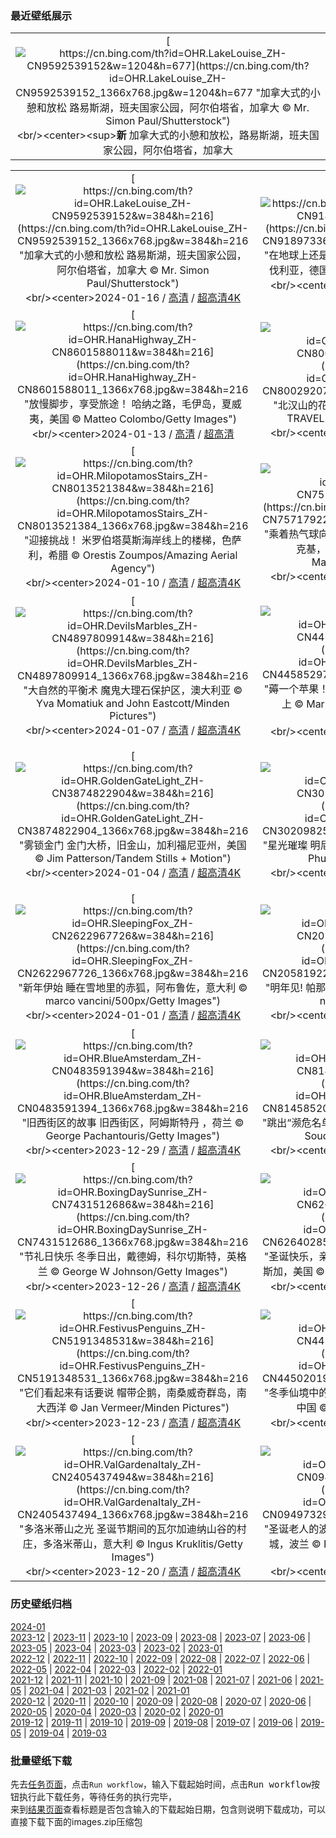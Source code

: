 ### 最近壁纸展示
||
|:---:|
|[![https://cn.bing.com/th?id=OHR.LakeLouise_ZH-CN9592539152&w=1204&h=677](https://cn.bing.com/th?id=OHR.LakeLouise_ZH-CN9592539152_1366x768.jpg&w=1204&h=677 "加拿大式的小憩和放松&#10;路易斯湖，班夫国家公园，阿尔伯塔省，加拿大&#10;© Mr. Simon Paul/Shutterstock")](https://cn.bing.com/search?q=%e7%8f%ad%e5%a4%ab%e5%9b%bd%e5%ae%b6%e5%85%ac%e5%9b%ad%e8%b7%af%e6%98%93%e6%96%af%e6%b9%96&form=hpcapt&mkt=zh-cn&filters=HpDate:"20240115_1600")<br/><center><sup>**新**</sup>&nbsp;加拿大式的小憩和放松，路易斯湖，班夫国家公园，阿尔伯塔省，加拿大<center/>|

||||
|:---:|:---:|:---:|
|[![https://cn.bing.com/th?id=OHR.LakeLouise_ZH-CN9592539152&w=384&h=216](https://cn.bing.com/th?id=OHR.LakeLouise_ZH-CN9592539152_1366x768.jpg&w=384&h=216 "加拿大式的小憩和放松&#10;路易斯湖，班夫国家公园，阿尔伯塔省，加拿大&#10;© Mr. Simon Paul/Shutterstock")](https://cn.bing.com/search?q=%e7%8f%ad%e5%a4%ab%e5%9b%bd%e5%ae%b6%e5%85%ac%e5%9b%ad%e8%b7%af%e6%98%93%e6%96%af%e6%b9%96&form=hpcapt&mkt=zh-cn&filters=HpDate:"20240115_1600")<br/><center>2024-01-16 / [高清](https://cn.bing.com/th?id=OHR.LakeLouise_ZH-CN9592539152_1920x1200.jpg&w=1920&h=1200) / [超高清4K](https://cn.bing.com/th?id=OHR.LakeLouise_ZH-CN9592539152_UHD.jpg&w=3840&h=2160)<center/>|[![https://cn.bing.com/th?id=OHR.IceChapel_ZH-CN9189733666&w=384&h=216](https://cn.bing.com/th?id=OHR.IceChapel_ZH-CN9189733666_1366x768.jpg&w=384&h=216 "在地球上还是在外星？&#10;瓦茨曼山脚下的冰教堂，巴伐利亚，德国&#10;© Christian Bäck/eStock Photo")](https://cn.bing.com/search?q=%e7%93%a6%e8%8c%a8%e6%9b%bc%e5%b1%b1&form=hpcapt&mkt=zh-cn&filters=HpDate:"20240114_1600")<br/><center>2024-01-15 / [高清](https://cn.bing.com/th?id=OHR.IceChapel_ZH-CN9189733666_1920x1200.jpg&w=1920&h=1200) / [超高清4K](https://cn.bing.com/th?id=OHR.IceChapel_ZH-CN9189733666_UHD.jpg&w=3840&h=2160)<center/>|[![https://cn.bing.com/th?id=OHR.HokkaidoSwans_ZH-CN8733312972&w=384&h=216](https://cn.bing.com/th?id=OHR.HokkaidoSwans_ZH-CN8733312972_1366x768.jpg&w=384&h=216 "白色羽毛交响曲&#10;屈斜路湖的天鹅，日本&#10;© Darrell Gulin/DanitaDelimont.com")](https://cn.bing.com/search?q=%e5%a4%a9%e9%b9%85&form=hpcapt&mkt=zh-cn&filters=HpDate:"20240113_1600")<br/><center>2024-01-14 / [高清](https://cn.bing.com/th?id=OHR.HokkaidoSwans_ZH-CN8733312972_1920x1200.jpg&w=1920&h=1200) / [超高清4K](https://cn.bing.com/th?id=OHR.HokkaidoSwans_ZH-CN8733312972_UHD.jpg&w=3840&h=2160)<center/>|
|[![https://cn.bing.com/th?id=OHR.HanaHighway_ZH-CN8601588011&w=384&h=216](https://cn.bing.com/th?id=OHR.HanaHighway_ZH-CN8601588011_1366x768.jpg&w=384&h=216 "放慢脚步，享受旅途！&#10;哈纳之路，毛伊岛，夏威夷，美国&#10;© Matteo Colombo/Getty Images")](https://cn.bing.com/search?q=%e5%93%88%e7%ba%b3%e4%b9%8b%e8%b7%af&form=hpcapt&mkt=zh-cn&filters=HpDate:"20240112_1600")<br/><center>2024-01-13 / [高清](https://cn.bing.com/th?id=OHR.HanaHighway_ZH-CN8601588011_1920x1200.jpg&w=1920&h=1200) / [超高清](https://cn.bing.com/th?id=OHR.HanaHighway_ZH-CN8601588011_UHD.jpg)<center/>|[![https://cn.bing.com/th?id=OHR.BukhansanSeoul_ZH-CN8002920750&w=384&h=216](https://cn.bing.com/th?id=OHR.BukhansanSeoul_ZH-CN8002920750_1366x768.jpg&w=384&h=216 "北汉山的花岗岩山峰&#10;北汉山国立公园，韩国&#10;© TRAVEL TAKE PHOTOS/Shutterstock")](https://cn.bing.com/search?q=%e5%8c%97%e6%b1%89%e5%b1%b1%e5%9b%bd%e7%ab%8b%e5%85%ac%e5%9b%ad&form=hpcapt&mkt=zh-cn&filters=HpDate:"20240111_1600")<br/><center>2024-01-12 / [高清](https://cn.bing.com/th?id=OHR.BukhansanSeoul_ZH-CN8002920750_1920x1200.jpg&w=1920&h=1200) / [超高清4K](https://cn.bing.com/th?id=OHR.BukhansanSeoul_ZH-CN8002920750_UHD.jpg&w=3840&h=2160)<center/>|[![https://cn.bing.com/th?id=OHR.LynxSnow_ZH-CN8908082275&w=384&h=216](https://cn.bing.com/th?id=OHR.LynxSnow_ZH-CN8908082275_1366x768.jpg&w=384&h=216 "长胡须的“流浪汉”&#10;雪中的欧亚猞猁&#10;© Jan Stria/Shutterstock")](https://cn.bing.com/search?q=%e6%ac%a7%e4%ba%9a%e7%8c%9e%e7%8c%81&form=hpcapt&mkt=zh-cn&filters=HpDate:"20240110_1600")<br/><center>2024-01-11 / [高清](https://cn.bing.com/th?id=OHR.LynxSnow_ZH-CN8908082275_1920x1200.jpg&w=1920&h=1200) / [超高清4K](https://cn.bing.com/th?id=OHR.LynxSnow_ZH-CN8908082275_UHD.jpg&w=3840&h=2160)<center/>|
|[![https://cn.bing.com/th?id=OHR.MilopotamosStairs_ZH-CN8013521384&w=384&h=216](https://cn.bing.com/th?id=OHR.MilopotamosStairs_ZH-CN8013521384_1366x768.jpg&w=384&h=216 "迎接挑战！&#10;米罗伯塔莫斯海岸线上的楼梯，色萨利，希腊&#10;© Orestis Zoumpos/Amazing Aerial Agency")](https://cn.bing.com/search?q=%e5%b8%8c%e8%85%8a%e8%89%b2%e8%90%a8%e5%88%a9&form=hpcapt&mkt=zh-cn&filters=HpDate:"20240109_1600")<br/><center>2024-01-10 / [高清](https://cn.bing.com/th?id=OHR.MilopotamosStairs_ZH-CN8013521384_1920x1200.jpg&w=1920&h=1200) / [超高清4K](https://cn.bing.com/th?id=OHR.MilopotamosStairs_ZH-CN8013521384_UHD.jpg&w=3840&h=2160)<center/>|[![https://cn.bing.com/th?id=OHR.BalloonDay_ZH-CN7571792218&w=384&h=216](https://cn.bing.com/th?id=OHR.BalloonDay_ZH-CN7571792218_1366x768.jpg&w=384&h=216 "乘着热气球向上飞&#10;格兰德河上空的热气球，阿尔伯克基，新墨西哥州，美国&#10;© Jennifer MacCornack/Shutterstock")](https://cn.bing.com/search?q=%e7%83%ad%e6%b0%94%e7%90%83&form=hpcapt&mkt=zh-cn&filters=HpDate:"20240108_1600")<br/><center>2024-01-09 / [高清](https://cn.bing.com/th?id=OHR.BalloonDay_ZH-CN7571792218_1920x1200.jpg&w=1920&h=1200) / [超高清4K](https://cn.bing.com/th?id=OHR.BalloonDay_ZH-CN7571792218_UHD.jpg&w=3840&h=2160)<center/>|[![https://cn.bing.com/th?id=OHR.BerninaPass_ZH-CN5776010452&w=384&h=216](https://cn.bing.com/th?id=OHR.BerninaPass_ZH-CN5776010452_1366x768.jpg&w=384&h=216 "瑞士的雪花漱漱落下&#10;贝尔尼纳山口的滑雪场，格劳宾登州，瑞士&#10;© Francesco Bergamaschi/Getty Images")](https://cn.bing.com/search?q=%e8%b4%9d%e5%b0%94%e5%b0%bc%e7%ba%b3%e5%b1%b1&form=hpcapt&mkt=zh-cn&filters=HpDate:"20240107_1600")<br/><center>2024-01-08 / [高清](https://cn.bing.com/th?id=OHR.BerninaPass_ZH-CN5776010452_1920x1200.jpg&w=1920&h=1200) / [超高清4K](https://cn.bing.com/th?id=OHR.BerninaPass_ZH-CN5776010452_UHD.jpg&w=3840&h=2160)<center/>|
|[![https://cn.bing.com/th?id=OHR.DevilsMarbles_ZH-CN4897809914&w=384&h=216](https://cn.bing.com/th?id=OHR.DevilsMarbles_ZH-CN4897809914_1366x768.jpg&w=384&h=216 "大自然的平衡术&#10;魔鬼大理石保护区，澳大利亚&#10;© Yva Momatiuk and John Eastcott/Minden Pictures")](https://cn.bing.com/search?q=%e9%ad%94%e9%ac%bc%e5%a4%a7%e7%90%86%e7%9f%b3%e4%bf%9d%e6%8a%a4%e5%8c%ba&form=hpcapt&mkt=zh-cn&filters=HpDate:"20240106_1600")<br/><center>2024-01-07 / [高清](https://cn.bing.com/th?id=OHR.DevilsMarbles_ZH-CN4897809914_1920x1200.jpg&w=1920&h=1200) / [超高清4K](https://cn.bing.com/th?id=OHR.DevilsMarbles_ZH-CN4897809914_UHD.jpg&w=3840&h=2160)<center/>|[![https://cn.bing.com/th?id=OHR.CrabappleChaffinch_ZH-CN4458529756&w=384&h=216](https://cn.bing.com/th?id=OHR.CrabappleChaffinch_ZH-CN4458529756_1366x768.jpg&w=384&h=216 "薅一个苹果！&#10;冬天，雄性苍头燕雀栖息在海棠果树上&#10;© Mark Hamblin/2020VISION/Minden Pictures")](https://cn.bing.com/search?q=%e6%b5%b7%e6%a3%a0%e6%9e%9c&form=hpcapt&mkt=zh-cn&filters=HpDate:"20240105_1600")<br/><center>2024-01-06 / [高清](https://cn.bing.com/th?id=OHR.CrabappleChaffinch_ZH-CN4458529756_1920x1200.jpg&w=1920&h=1200) / [超高清4K](https://cn.bing.com/th?id=OHR.CrabappleChaffinch_ZH-CN4458529756_UHD.jpg&w=3840&h=2160)<center/>|[![https://cn.bing.com/th?id=OHR.AlpsReflecting_ZH-CN4036320440&w=384&h=216](https://cn.bing.com/th?id=OHR.AlpsReflecting_ZH-CN4036320440_1366x768.jpg&w=384&h=216 "是现实还是童话？&#10;巴伐利亚阿尔卑斯山脉，德国&#10;© JFL Photography/Adobe Stock")](https://cn.bing.com/search?q=%e5%b7%b4%e4%bc%90%e5%88%a9%e4%ba%9a%e9%98%bf%e5%b0%94%e5%8d%91%e6%96%af%e5%b1%b1%e8%84%89&form=hpcapt&mkt=zh-cn&filters=HpDate:"20240104_1600")<br/><center>2024-01-05 / [高清](https://cn.bing.com/th?id=OHR.AlpsReflecting_ZH-CN4036320440_1920x1200.jpg&w=1920&h=1200) / [超高清4K](https://cn.bing.com/th?id=OHR.AlpsReflecting_ZH-CN4036320440_UHD.jpg&w=3840&h=2160)<center/>|
|[![https://cn.bing.com/th?id=OHR.GoldenGateLight_ZH-CN3874822904&w=384&h=216](https://cn.bing.com/th?id=OHR.GoldenGateLight_ZH-CN3874822904_1366x768.jpg&w=384&h=216 "雾锁金门&#10;金门大桥，旧金山，加利福尼亚州，美国&#10;© Jim Patterson/Tandem Stills + Motion")](https://cn.bing.com/search?q=%e9%87%91%e9%97%a8%e5%a4%a7%e6%a1%a5&form=hpcapt&mkt=zh-cn&filters=HpDate:"20240103_1600")<br/><center>2024-01-04 / [高清](https://cn.bing.com/th?id=OHR.GoldenGateLight_ZH-CN3874822904_1920x1200.jpg&w=1920&h=1200) / [超高清4K](https://cn.bing.com/th?id=OHR.GoldenGateLight_ZH-CN3874822904_UHD.jpg&w=3840&h=2160)<center/>|[![https://cn.bing.com/th?id=OHR.MinnewankaLake_ZH-CN3020982568&w=384&h=216](https://cn.bing.com/th?id=OHR.MinnewankaLake_ZH-CN3020982568_1366x768.jpg&w=384&h=216 "星光璀璨&#10;明尼汪卡湖，阿尔伯塔省，加拿大&#10;© Ken Phung/500px/Getty Images")](https://cn.bing.com/search?q=%e6%98%8e%e5%b0%bc%e6%b1%aa%e5%8d%a1%e6%b9%96&form=hpcapt&mkt=zh-cn&filters=HpDate:"20240102_1600")<br/><center>2024-01-03 / [高清](https://cn.bing.com/th?id=OHR.MinnewankaLake_ZH-CN3020982568_1920x1200.jpg&w=1920&h=1200) / [超高清4K](https://cn.bing.com/th?id=OHR.MinnewankaLake_ZH-CN3020982568_UHD.jpg&w=3840&h=2160)<center/>|[![https://cn.bing.com/th?id=OHR.MehrangarhJodhpur_ZH-CN2855490711&w=384&h=216](https://cn.bing.com/th?id=OHR.MehrangarhJodhpur_ZH-CN2855490711_1366x768.jpg&w=384&h=216 "百年城堡&#10;贾斯旺萨达陵墓和梅兰加尔古堡，焦特布尔，拉贾斯坦邦，印度&#10;© Twenty47studio/Getty images")](https://cn.bing.com/search?q=%e6%a2%85%e5%85%b0%e5%8a%a0%e5%b0%94%e5%8f%a4%e5%a0%a1&form=hpcapt&mkt=zh-cn&filters=HpDate:"20240101_1600")<br/><center>2024-01-02 / [高清](https://cn.bing.com/th?id=OHR.MehrangarhJodhpur_ZH-CN2855490711_1920x1200.jpg&w=1920&h=1200) / [超高清4K](https://cn.bing.com/th?id=OHR.MehrangarhJodhpur_ZH-CN2855490711_UHD.jpg&w=3840&h=2160)<center/>|
|[![https://cn.bing.com/th?id=OHR.SleepingFox_ZH-CN2622967726&w=384&h=216](https://cn.bing.com/th?id=OHR.SleepingFox_ZH-CN2622967726_1366x768.jpg&w=384&h=216 "新年伊始&#10;睡在雪地里的赤狐，阿布鲁佐，意大利&#10;© marco vancini/500px/Getty Images")](https://cn.bing.com/search?q=%e5%85%83%e6%97%a6&form=hpcapt&mkt=zh-cn&filters=HpDate:"20231231_1600")<br/><center>2024-01-01 / [高清](https://cn.bing.com/th?id=OHR.SleepingFox_ZH-CN2622967726_1920x1200.jpg&w=1920&h=1200) / [超高清4K](https://cn.bing.com/th?id=OHR.SleepingFox_ZH-CN2622967726_UHD.jpg&w=3840&h=2160)<center/>|[![https://cn.bing.com/th?id=OHR.ThailandNewYears_ZH-CN2058192262&w=384&h=216](https://cn.bing.com/th?id=OHR.ThailandNewYears_ZH-CN2058192262_1366x768.jpg&w=384&h=216 "明年见!&#10;帕那空奇里上空的烟花，碧武里府,泰国&#10;© noomcpk/Shutterstock")](https://cn.bing.com/search?q=%e8%b7%a8%e5%b9%b4%e5%a4%9c&form=hpcapt&mkt=zh-cn&filters=HpDate:"20231230_1600")<br/><center>2023-12-31 / [高清](https://cn.bing.com/th?id=OHR.ThailandNewYears_ZH-CN2058192262_1920x1200.jpg&w=1920&h=1200) / [超高清4K](https://cn.bing.com/th?id=OHR.ThailandNewYears_ZH-CN2058192262_UHD.jpg&w=3840&h=2160)<center/>|[![https://cn.bing.com/th?id=OHR.CastleriggStoneCircleUK_ZH-CN1174541384&w=384&h=216](https://cn.bing.com/th?id=OHR.CastleriggStoneCircleUK_ZH-CN1174541384_1366x768.jpg&w=384&h=216 "古石圈&#10;卡塞里格石圈，湖区国家公园 ，坎布里亚，英国&#10;© John Finney Photography/Getty Images")](https://cn.bing.com/search?q=%e5%8d%a1%e5%a1%9e%e9%87%8c%e6%a0%bc%e7%9f%b3%e5%9c%88&form=hpcapt&mkt=zh-cn&filters=HpDate:"20231229_1600")<br/><center>2023-12-30 / [高清](https://cn.bing.com/th?id=OHR.CastleriggStoneCircleUK_ZH-CN1174541384_1920x1200.jpg&w=1920&h=1200) / [超高清4K](https://cn.bing.com/th?id=OHR.CastleriggStoneCircleUK_ZH-CN1174541384_UHD.jpg&w=3840&h=2160)<center/>|
|[![https://cn.bing.com/th?id=OHR.BlueAmsterdam_ZH-CN0483591394&w=384&h=216](https://cn.bing.com/th?id=OHR.BlueAmsterdam_ZH-CN0483591394_1366x768.jpg&w=384&h=216 "旧西街区的故事&#10;旧西街区，阿姆斯特丹 ，荷兰&#10;© George Pachantouris/Getty Images")](https://cn.bing.com/search?q=%e8%8d%b7%e5%85%b0%e9%98%bf%e5%a7%86%e6%96%af%e7%89%b9%e4%b8%b9&form=hpcapt&mkt=zh-cn&filters=HpDate:"20231228_1600")<br/><center>2023-12-29 / [高清](https://cn.bing.com/th?id=OHR.BlueAmsterdam_ZH-CN0483591394_1920x1200.jpg&w=1920&h=1200) / [超高清4K](https://cn.bing.com/th?id=OHR.BlueAmsterdam_ZH-CN0483591394_UHD.jpg&w=3840&h=2160)<center/>|[![https://cn.bing.com/th?id=OHR.GreenlandHumpback_ZH-CN8145852053&w=384&h=216](https://cn.bing.com/th?id=OHR.GreenlandHumpback_ZH-CN8145852053_1366x768.jpg&w=384&h=216 "跳出“濒危名单”&#10;座头鲸，迪斯科湾，格陵兰&#10;© Paul Souders/DanitaDelimont.com")](https://cn.bing.com/search?q=%e5%ba%a7%e5%a4%b4%e9%b2%b8&form=hpcapt&mkt=zh-cn&filters=HpDate:"20231227_1600")<br/><center>2023-12-28 / [高清](https://cn.bing.com/th?id=OHR.GreenlandHumpback_ZH-CN8145852053_1920x1200.jpg&w=1920&h=1200) / [超高清4K](https://cn.bing.com/th?id=OHR.GreenlandHumpback_ZH-CN8145852053_UHD.jpg&w=3840&h=2160)<center/>|[![https://cn.bing.com/th?id=OHR.KirkjufellAurora_ZH-CN7878752057&w=384&h=216](https://cn.bing.com/th?id=OHR.KirkjufellAurora_ZH-CN7878752057_1366x768.jpg&w=384&h=216 "冰与火之地&#10;教堂山，斯奈山半岛，冰岛&#10;© Ratnakorn Piyasirisorost/Getty Images")](https://cn.bing.com/search?q=%e8%8d%89%e5%b8%bd%e5%b1%b1+%e5%86%b0%e5%b2%9b&form=hpcapt&mkt=zh-cn&filters=HpDate:"20231226_1600")<br/><center>2023-12-27 / [高清](https://cn.bing.com/th?id=OHR.KirkjufellAurora_ZH-CN7878752057_1920x1200.jpg&w=1920&h=1200) / [超高清4K](https://cn.bing.com/th?id=OHR.KirkjufellAurora_ZH-CN7878752057_UHD.jpg&w=3840&h=2160)<center/>|
|[![https://cn.bing.com/th?id=OHR.BoxingDaySunrise_ZH-CN7431512686&w=384&h=216](https://cn.bing.com/th?id=OHR.BoxingDaySunrise_ZH-CN7431512686_1366x768.jpg&w=384&h=216 "节礼日快乐&#10;冬季日出，戴德姆，科尔切斯特，英格兰&#10;© George W Johnson/Getty Images")](https://cn.bing.com/search?q=%e8%8a%82%e7%a4%bc%e6%97%a5&form=hpcapt&mkt=zh-cn&filters=HpDate:"20231225_1600")<br/><center>2023-12-26 / [高清](https://cn.bing.com/th?id=OHR.BoxingDaySunrise_ZH-CN7431512686_1920x1200.jpg&w=1920&h=1200) / [超高清4K](https://cn.bing.com/th?id=OHR.BoxingDaySunrise_ZH-CN7431512686_UHD.jpg&w=3840&h=2160)<center/>|[![https://cn.bing.com/th?id=OHR.CaribouChristmas_ZH-CN6264028572&w=384&h=216](https://cn.bing.com/th?id=OHR.CaribouChristmas_ZH-CN6264028572_1366x768.jpg&w=384&h=216 "圣诞快乐，亲爱的朋友们！&#10;驯鹿在雪中奔跑，阿拉斯加，美国&#10;© Michael Quinton/Minden Pictures")](https://cn.bing.com/search?q=%e9%a9%af%e9%b9%bf&form=hpcapt&mkt=zh-cn&filters=HpDate:"20231224_1600")<br/><center>2023-12-25 / [高清](https://cn.bing.com/th?id=OHR.CaribouChristmas_ZH-CN6264028572_1920x1200.jpg&w=1920&h=1200) / [超高清4K](https://cn.bing.com/th?id=OHR.CaribouChristmas_ZH-CN6264028572_UHD.jpg&w=3840&h=2160)<center/>|[![https://cn.bing.com/th?id=OHR.EstoniaXmasEve_ZH-CN5870799404&w=384&h=216](https://cn.bing.com/th?id=OHR.EstoniaXmasEve_ZH-CN5870799404_1366x768.jpg&w=384&h=216 "多么可爱的树枝啊！&#10;市政厅广场，塔尔图，爱沙尼亚&#10;© Westend61/Getty Images")](https://cn.bing.com/search?q=%e7%88%b1%e6%b2%99%e5%b0%bc%e4%ba%9a%e5%a1%94%e5%b0%94%e5%9b%be&form=hpcapt&mkt=zh-cn&filters=HpDate:"20231223_1600")<br/><center>2023-12-24 / [高清](https://cn.bing.com/th?id=OHR.EstoniaXmasEve_ZH-CN5870799404_1920x1200.jpg&w=1920&h=1200) / [超高清4K](https://cn.bing.com/th?id=OHR.EstoniaXmasEve_ZH-CN5870799404_UHD.jpg&w=3840&h=2160)<center/>|
|[![https://cn.bing.com/th?id=OHR.FestivusPenguins_ZH-CN5191348531&w=384&h=216](https://cn.bing.com/th?id=OHR.FestivusPenguins_ZH-CN5191348531_1366x768.jpg&w=384&h=216 "它们看起来有话要说&#10;帽带企鹅，南桑威奇群岛，南大西洋&#10;© Jan Vermeer/Minden Pictures")](https://cn.bing.com/search?q=%e5%b8%bd%e5%b8%a6%e4%bc%81%e9%b9%85&form=hpcapt&mkt=zh-cn&filters=HpDate:"20231222_1600")<br/><center>2023-12-23 / [高清](https://cn.bing.com/th?id=OHR.FestivusPenguins_ZH-CN5191348531_1920x1200.jpg&w=1920&h=1200) / [超高清4K](https://cn.bing.com/th?id=OHR.FestivusPenguins_ZH-CN5191348531_UHD.jpg&w=3840&h=2160)<center/>|[![https://cn.bing.com/th?id=OHR.WinterSolstice2023_ZH-CN4450201916&w=384&h=216](https://cn.bing.com/th?id=OHR.WinterSolstice2023_ZH-CN4450201916_1366x768.jpg&w=384&h=216 "冬季仙境中的精灵&#10;天鹅泉湿地公园，伊犁，新疆，中国&#10;© 500px Asia/Getty images")](https://cn.bing.com/search?q=%e6%96%b0%e7%96%86%e5%a4%a9%e9%b9%85%e6%b3%89%e6%b9%bf%e5%9c%b0%e5%85%ac%e5%9b%ad&form=hpcapt&mkt=zh-cn&filters=HpDate:"20231221_1600")<br/><center>2023-12-22 / [高清](https://cn.bing.com/th?id=OHR.WinterSolstice2023_ZH-CN4450201916_1920x1200.jpg&w=1920&h=1200) / [超高清4K](https://cn.bing.com/th?id=OHR.WinterSolstice2023_ZH-CN4450201916_UHD.jpg&w=3840&h=2160)<center/>|[![https://cn.bing.com/th?id=OHR.LjubljanaLights_ZH-CN3179297953&w=384&h=216](https://cn.bing.com/th?id=OHR.LjubljanaLights_ZH-CN3179297953_1366x768.jpg&w=384&h=216 "斯洛文尼亚式的节日氛围&#10;卢布尔雅那，斯洛文尼亚共和国&#10;© kasto80/Getty images")](https://cn.bing.com/search?q=%e5%8d%a2%e5%b8%83%e5%b0%94%e9%9b%85%e9%82%a3&form=hpcapt&mkt=zh-cn&filters=HpDate:"20231220_1600")<br/><center>2023-12-21 / [高清](https://cn.bing.com/th?id=OHR.LjubljanaLights_ZH-CN3179297953_1920x1200.jpg&w=1920&h=1200) / [超高清4K](https://cn.bing.com/th?id=OHR.LjubljanaLights_ZH-CN3179297953_UHD.jpg&w=3840&h=2160)<center/>|
|[![https://cn.bing.com/th?id=OHR.ValGardenaItaly_ZH-CN2405437494&w=384&h=216](https://cn.bing.com/th?id=OHR.ValGardenaItaly_ZH-CN2405437494_1366x768.jpg&w=384&h=216 "多洛米蒂山之光&#10;圣诞节期间的瓦尔加迪纳山谷的村庄，多洛米蒂山，意大利&#10;© Ingus Kruklitis/Getty Images")](https://cn.bing.com/search?q=%e5%8d%97%e8%92%82%e7%bd%97%e5%b0%94%e7%93%a6%e5%b0%94%e5%8a%a0%e8%bf%aa%e7%ba%b3&form=hpcapt&mkt=zh-cn&filters=HpDate:"20231219_1600")<br/><center>2023-12-20 / [高清](https://cn.bing.com/th?id=OHR.ValGardenaItaly_ZH-CN2405437494_1920x1200.jpg&w=1920&h=1200) / [超高清4K](https://cn.bing.com/th?id=OHR.ValGardenaItaly_ZH-CN2405437494_UHD.jpg&w=3840&h=2160)<center/>|[![https://cn.bing.com/th?id=OHR.WarsawChristmas_ZH-CN0949732911&w=384&h=216](https://cn.bing.com/th?id=OHR.WarsawChristmas_ZH-CN0949732911_1366x768.jpg&w=384&h=216 "圣诞老人的波兰休息站&#10;城堡广场的圣诞树，华沙古城，波兰&#10;© Panther Media GmbH/Alamy Stock Photo")](https://cn.bing.com/search?q=%e5%8d%8e%e6%b2%99%e5%9f%8e%e5%a0%a1%e5%b9%bf%e5%9c%ba&form=hpcapt&mkt=zh-cn&filters=HpDate:"20231218_1600")<br/><center>2023-12-19 / [高清](https://cn.bing.com/th?id=OHR.WarsawChristmas_ZH-CN0949732911_1920x1200.jpg&w=1920&h=1200) / [超高清4K](https://cn.bing.com/th?id=OHR.WarsawChristmas_ZH-CN0949732911_UHD.jpg&w=3840&h=2160)<center/>|[![https://cn.bing.com/th?id=OHR.CapitolReefSnow_ZH-CN0085775882&w=384&h=216](https://cn.bing.com/th?id=OHR.CapitolReefSnow_ZH-CN0085775882_1366x768.jpg&w=384&h=216 "山峦积雪&#10;圆顶礁国家公园，犹他州，美国&#10;© Jeff Clay/Tandem Stills + Motion")](https://cn.bing.com/search?q=%e5%9c%86%e9%a1%b6%e7%a4%81%e5%9b%bd%e5%ae%b6%e5%85%ac%e5%9b%ad&form=hpcapt&mkt=zh-cn&filters=HpDate:"20231217_1600")<br/><center>2023-12-18 / [高清](https://cn.bing.com/th?id=OHR.CapitolReefSnow_ZH-CN0085775882_1920x1200.jpg&w=1920&h=1200) / [超高清4K](https://cn.bing.com/th?id=OHR.CapitolReefSnow_ZH-CN0085775882_UHD.jpg&w=3840&h=2160)<center/>|


### 历史壁纸归档
[2024-01](views/2024/2024-01.md)  
[2023-12](views/2023/2023-12.md) | [2023-11](views/2023/2023-11.md) | [2023-10](views/2023/2023-10.md) | [2023-09](views/2023/2023-09.md) | [2023-08](views/2023/2023-08.md) | [2023-07](views/2023/2023-07.md) | [2023-06](views/2023/2023-06.md) | [2023-05](views/2023/2023-05.md) | [2023-04](views/2023/2023-04.md) | [2023-03](views/2023/2023-03.md) | [2023-02](views/2023/2023-02.md) | [2023-01](views/2023/2023-01.md)  
[2022-12](views/2022/2022-12.md) | [2022-11](views/2022/2022-11.md) | [2022-10](views/2022/2022-10.md) | [2022-09](views/2022/2022-09.md) | [2022-08](views/2022/2022-08.md) | [2022-07](views/2022/2022-07.md) | [2022-06](views/2022/2022-06.md) | [2022-05](views/2022/2022-05.md) | [2022-04](views/2022/2022-04.md) | [2022-03](views/2022/2022-03.md) | [2022-02](views/2022/2022-02.md) | [2022-01](views/2022/2022-01.md)  
[2021-12](views/2021/2021-12.md) | [2021-11](views/2021/2021-11.md) | [2021-10](views/2021/2021-10.md) | [2021-09](views/2021/2021-09.md) | [2021-08](views/2021/2021-08.md) | [2021-07](views/2021/2021-07.md) | [2021-06](views/2021/2021-06.md) | [2021-05](views/2021/2021-05.md) | [2021-04](views/2021/2021-04.md) | [2021-03](views/2021/2021-03.md) | [2021-02](views/2021/2021-02.md) | [2021-01](views/2021/2021-01.md)  
[2020-12](views/2020/2020-12.md) | [2020-11](views/2020/2020-11.md) | [2020-10](views/2020/2020-10.md) | [2020-09](views/2020/2020-09.md) | [2020-08](views/2020/2020-08.md) | [2020-07](views/2020/2020-07.md) | [2020-06](views/2020/2020-06.md) | [2020-05](views/2020/2020-05.md) | [2020-04](views/2020/2020-04.md) | [2020-03](views/2020/2020-03.md) | [2020-02](views/2020/2020-02.md) | [2020-01](views/2020/2020-01.md)  
[2019-12](views/2019/2019-12.md) | [2019-11](views/2019/2019-11.md) | [2019-10](views/2019/2019-10.md) | [2019-09](views/2019/2019-09.md) | [2019-08](views/2019/2019-08.md) | [2019-07](views/2019/2019-07.md) | [2019-06](views/2019/2019-06.md) | [2019-05](views/2019/2019-05.md) | [2019-04](views/2019/2019-04.md) | [2019-03](views/2019/2019-03.md)


### 批量壁纸下载
先去[任务页面](https://github.com/wefashe/image-save/actions/workflows/mydown.yml)，点击`Run workflow`，输入下载起始时间，点击<kbd>Run workflow</kbd>按钮执行此下载任务，等待任务的执行完毕，  
来到[结果页面](https://github.com/wefashe/image-save/releases/tag/down_zip_tag)查看标题是否包含输入的下载起始日期，包含则说明下载成功，可以直接下载下面的images.zip压缩包  
